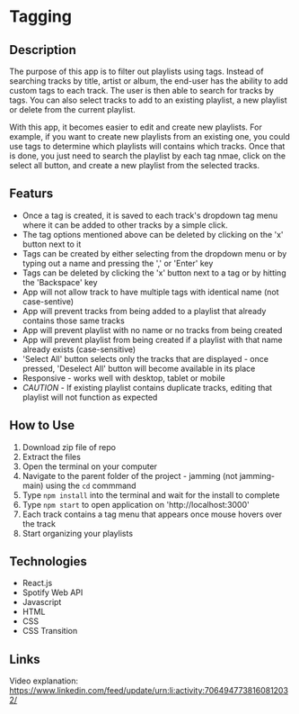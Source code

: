 # Tagging

## Description
The purpose of this app is to filter out playlists using tags. Instead of searching tracks by title, artist or album, the end-user has the ability to
add custom tags to each track. The user is then able to search for tracks by tags. You can also select tracks to add to an existing playlist, a new playlist
or delete from the current playlist. 

With this app, it becomes easier to edit and create new playlists. For example, if you want to create new playlists from
an existing one, you could use tags to determine which playlists will contains which tracks. Once that is done, you just need to search the playlist
by each tag nmae, click on the select all button, and create a new playlist from the selected tracks.

## Featurs
- Once a tag is created, it is saved to each track's dropdown tag menu where it can be added to other tracks by a simple click.
- The tag options mentioned above can be deleted by clicking on the 'x' button next to it
- Tags can be created by either selecting from the dropdown menu or by typing out a name and pressing the ',' or 'Enter' key
- Tags can be deleted by clicking the 'x' button next to a tag or by hitting the 'Backspace' key
- App will not allow track to have multiple tags with identical name (not case-sentive)
- App will prevent tracks from being added to a playlist that already contains those same tracks
- App will prevent playlist with no name or no tracks from being created
- App will prevent playlist from being created if a playlist with that name already exists (case-sensitive)
- 'Select All' button selects only the tracks that are displayed - once pressed, 'Deselect All' button will become available in its place
- Responsive - works well with desktop, tablet or mobile
- *CAUTION* - If existing playlist contains duplicate tracks, editing that playlist will not function as expected

## How to Use
1. Download zip file of repo
2. Extract the files
3. Open the terminal on your computer
4. Navigate to the parent folder of the project - jamming (not jamming-main) using the `cd` commmand
5. Type `npm install` into the terminal and wait for the install to complete
6. Type `npm start` to open application on 'http://localhost:3000'
7. Each track contains a tag menu that appears once mouse hovers over the track
8. Start organizing your playlists

## Technologies
- React.js
- Spotify Web API
- Javascript
- HTML
- CSS
- CSS Transition

## Links
Video explanation: https://www.linkedin.com/feed/update/urn:li:activity:7064947738160812032/
